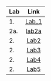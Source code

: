 |Lab|Link|
|---|:---:|
|1.|[Lab_1](https://github.com/mykhailokachorovskyi/Labs/tree/main/Lab_1)|
|2a.|[lab2a](https://github.com/mykhailokachorovskyi/Labs/tree/main/lab2a)
|2.|[Lab2](https://github.com/mykhailokachorovskyi/Labs/tree/main/lab2)|
|2.|[Lab3](https://github.com/mykhailokachorovskyi/Labs/tree/main/lab3)|
|2.|[Lab4](https://github.com/mykhailokachorovskyi/Labs/tree/main/lab4)|
|2.|[Lab5](https://github.com/mykhailokachorovskyi/Labs/tree/main/lab5)|

